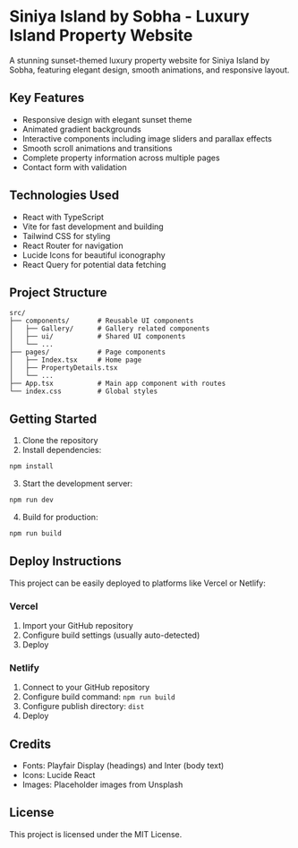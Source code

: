 
# Siniya Island by Sobha - Luxury Island Property Website

A stunning sunset-themed luxury property website for Siniya Island by Sobha, featuring elegant design, smooth animations, and responsive layout.

## Key Features

- Responsive design with elegant sunset theme
- Animated gradient backgrounds
- Interactive components including image sliders and parallax effects
- Smooth scroll animations and transitions
- Complete property information across multiple pages
- Contact form with validation

## Technologies Used

- React with TypeScript
- Vite for fast development and building
- Tailwind CSS for styling
- React Router for navigation
- Lucide Icons for beautiful iconography
- React Query for potential data fetching

## Project Structure

```
src/
├── components/       # Reusable UI components
│   ├── Gallery/      # Gallery related components
│   ├── ui/           # Shared UI components
│   └── ...
├── pages/            # Page components
│   ├── Index.tsx     # Home page
│   ├── PropertyDetails.tsx
│   └── ...
├── App.tsx           # Main app component with routes
└── index.css         # Global styles
```

## Getting Started

1. Clone the repository
2. Install dependencies:
```bash
npm install
```

3. Start the development server:
```bash
npm run dev
```

4. Build for production:
```bash
npm run build
```

## Deploy Instructions

This project can be easily deployed to platforms like Vercel or Netlify:

### Vercel
1. Import your GitHub repository
2. Configure build settings (usually auto-detected)
3. Deploy

### Netlify
1. Connect to your GitHub repository
2. Configure build command: `npm run build`
3. Configure publish directory: `dist`
4. Deploy

## Credits

- Fonts: Playfair Display (headings) and Inter (body text)
- Icons: Lucide React
- Images: Placeholder images from Unsplash

## License

This project is licensed under the MIT License.
